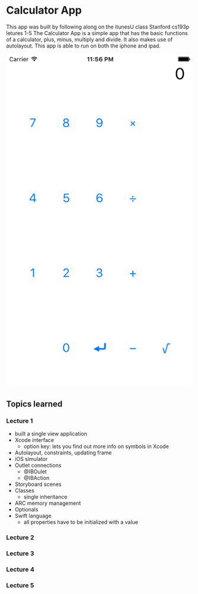 # Calculator App
This app was built by following along on the itunesU class Stanford cs193p letures 1-5
The Calculator App is a simple app that has the basic functions of a calculator, plus, minus, multiply and divide. 
It also makes use of autolayout. This app is able to run on both the iphone and ipad.

![iphone6 Screenshot](https://github.com/ajrosario08/Calculator/blob/master/iphone6.png)

## Topics learned

### Lecture 1
- built a single view application
- Xcode interface 
	- option key: lets you find out more info on symbols in Xcode
- Autolayout, constraints, updating frame
- iOS simulator
- Outlet connections 
	- @IBOulet   
	- @IBAction
- Storyboard scenes 
- Classes 
	- single inheritance 
- ARC memory management
- Optionals
- Swift language
	- all properties have to be initialized with a value
### Lecture 2
### Lecture 3
### Lecture 4
### Lecture 5

